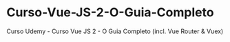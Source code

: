 # Curso-Vue-JS-2-O-Guia-Completo
Curso Udemy - Curso Vue JS 2 - O Guia Completo (incl. Vue Router &amp; Vuex)
